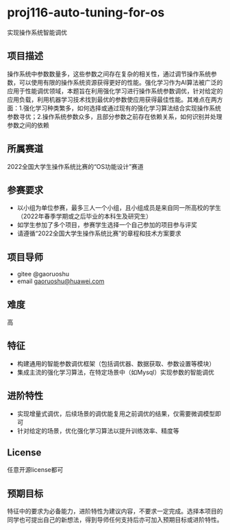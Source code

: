 # proj116-auto-tuning-for-os
实现操作系统智能调优

## 项目描述

操作系统中参数数量多，这些参数之间存在复杂的相关性，通过调节操作系统参数，可以使用有限的操作系统资源获得更好的性能。强化学习作为AI算法被广泛的应用于性能调优领域，本题旨在利用强化学习进行操作系统参数调优，针对给定的应用负载，利用机器学习技术找到最优的参数使应用获得最佳性能。其难点在两方面：1.强化学习种类繁多，如何选择或通过现有的强化学习算法结合实现操作系统参数寻优；2.操作系统参数众多，且部分参数之前存在依赖关系，如何识别并处理参数之间的依赖

## 所属赛道

2022全国大学生操作系统比赛的“OS功能设计”赛道

## 参赛要求

- 以小组为单位参赛，最多三人一个小组，且小组成员是来自同一所高校的学生（2022年春季学期或之后毕业的本科生及研究生）
- 如学生参加了多个项目，参赛学生选择一个自己参加的项目参与评奖
- 请遵循“2022全国大学生操作系统比赛”的章程和技术方案要求


## 项目导师

- gitee @gaoruoshu
- email gaoruoshu@huawei.com

## 难度

高

## 特征

- 构建通用的智能参数调优框架（包括调优器、数据获取、参数设置等模块）
- 集成主流的强化学习算法，在特定场景中（如Mysql）实现参数的智能调优

## 进阶特性

- 实现增量式调优，后续场景的调优能复用之前调优的结果，仅需要微调模型即可
- 针对给定的场景，优化强化学习算法以提升训练效率、精度等

## License

任意开源license都可

## 预期目标

特征中的要求为必备能力，进阶特性为建议内容，不要求一定完成。选择本项目的同学也可提出自己的新想法，得到导师任何支持后亦可加入预期目标或进阶特性。
